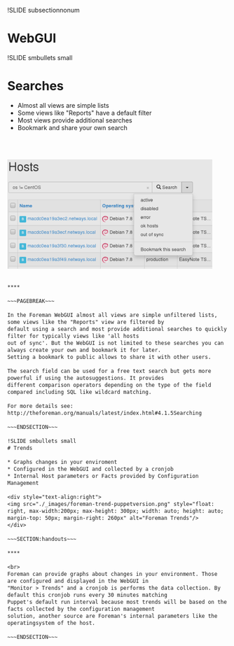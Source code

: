 !SLIDE subsectionnonum
# WebGUI

!SLIDE smbullets small
# Searches

* Almost all views are simple lists
* Some views like "Reports" have a default filter
* Most views provide additional searches
* Bookmark and share your own search

<div style="text-align:right">
<img src="./_images/foreman-searches.png" style="float: right, max-width:200px; max-height: 250px; width: auto; height: auto; margin-top: 50px; margin-right: 290px" alt="Foreman Searches"/>
</div>

~~~SECTION:handouts~~~

****

~~~PAGEBREAK~~~

In the Foreman WebGUI almost all views are simple unfiltered lists, some views like the "Reports" view are filtered by
default using a search and most provide additional searches to quickly filter for typically views like 'all hosts
out of sync'. But the WebGUI is not limited to these searches you can always create your own and bookmark it for later.
Setting a bookmark to public allows to share it with other users.

The search field can be used for a free text search but gets more powerful if using the autosuggestions. It provides
different comparison operators depending on the type of the field compared including SQL like wildcard matching.

For more details see: http://theforeman.org/manuals/latest/index.html#4.1.5Searching

~~~ENDSECTION~~~

!SLIDE smbullets small
# Trends

* Graphs changes in your enviroment
* Configured in the WebGUI and collected by a cronjob
* Internal Host parameters or Facts provided by Configuration Management

<div style="text-align:right">
<img src="./_images/foreman-trend-puppetversion.png" style="float: right, max-width:200px; max-height: 300px; width: auto; height: auto; margin-top: 50px; margin-right: 260px" alt="Foreman Trends"/>
</div>

~~~SECTION:handouts~~~

****

<br>
Foreman can provide graphs about changes in your environment. Those are configured and displayed in the WebGUI in
"Monitor > Trends" and a cronjob is performs the data collection. By default this cronjob runs every 30 minutes matching 
Puppet's default run interval because most trends will be based on the facts collected by the configuration management
solution, another source are Foreman's internal parameters like the operatingsystem of the host.

~~~ENDSECTION~~~
